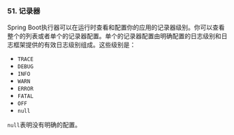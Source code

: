 ### 51. 记录器

Spring Boot执行器可以在运行时查看和配置你的应用的记录器级别。你可以查看整个的列表或者单个的记录器配置。单个的记录器配置由明确配置的日志级别和日志框架提供的有效日志级别组成。这些级别是：

* `TRACE`
* `DEBUG`
* `INFO`
* `WARN`
* `ERROR`
* `FATAL`
* `OFF`
* `null`

`null`表明没有明确的配置。